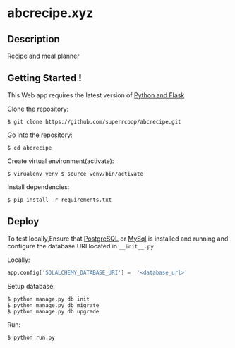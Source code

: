 # abcrecipe.xyz

Description
-------------------

Recipe and meal planner

Getting Started !
-------------------

This Web app requires the latest version of [Python and Flask](http://flask.pocoo.org)

Clone the repository:

`$ git clone https://github.com/superrcoop/abcrecipe.git`

Go into the repository:

`$ cd abcrecipe`

Create virtual environment(activate):

`$ virualenv venv
 $ source venv/bin/activate`

Install dependencies:

`$ pip install -r requirements.txt`


Deploy
--------

To test locally,Ensure that [PostgreSQL](https://www.postgresql.org/docs/8.0/static/tutorial-start.html) or [MySql](https://dev.mysql.com/doc/mysql-getting-started/en/) is installed and running and configure the database URI located in `__init__.py`

Locally: 

~~~~python
app.config['SQLALCHEMY_DATABASE_URI'] =  '<database_url>'
~~~~

Setup database: 

~~~
$ python manage.py db init
$ python manage.py db migrate
$ python manage.py db upgrade
~~~

Run:

`$ python run.py`